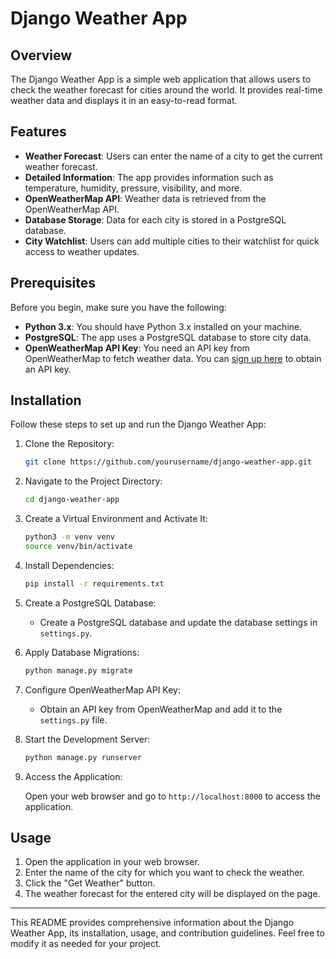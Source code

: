 
# Django Weather App


## Overview

The Django Weather App is a simple web application that allows users to check the weather forecast for cities around the world. It provides real-time weather data and displays it in an easy-to-read format.

## Features

- **Weather Forecast**: Users can enter the name of a city to get the current weather forecast.
- **Detailed Information**: The app provides information such as temperature, humidity, pressure, visibility, and more.
- **OpenWeatherMap API**: Weather data is retrieved from the OpenWeatherMap API.
- **Database Storage**: Data for each city is stored in a PostgreSQL database.
- **City Watchlist**: Users can add multiple cities to their watchlist for quick access to weather updates.

## Prerequisites

Before you begin, make sure you have the following:

- **Python 3.x**: You should have Python 3.x installed on your machine.
- **PostgreSQL**: The app uses a PostgreSQL database to store city data.
- **OpenWeatherMap API Key**: You need an API key from OpenWeatherMap to fetch weather data. You can [sign up here](https://openweathermap.org/api) to obtain an API key.

## Installation

Follow these steps to set up and run the Django Weather App:

1. Clone the Repository:

   ```bash
   git clone https://github.com/yourusername/django-weather-app.git
   ```

2. Navigate to the Project Directory:

   ```bash
   cd django-weather-app
   ```

3. Create a Virtual Environment and Activate It:

   ```bash
   python3 -m venv venv
   source venv/bin/activate
   ```

4. Install Dependencies:

   ```bash
   pip install -r requirements.txt
   ```

5. Create a PostgreSQL Database:

   - Create a PostgreSQL database and update the database settings in `settings.py`.

6. Apply Database Migrations:

   ```bash
   python manage.py migrate
   ```

7. Configure OpenWeatherMap API Key:

   - Obtain an API key from OpenWeatherMap and add it to the `settings.py` file.

8. Start the Development Server:

   ```bash
   python manage.py runserver
   ```

9. Access the Application:

   Open your web browser and go to `http://localhost:8000` to access the application.

## Usage

1. Open the application in your web browser.
2. Enter the name of the city for which you want to check the weather.
3. Click the "Get Weather" button.
4. The weather forecast for the entered city will be displayed on the page.


---

This README provides comprehensive information about the Django Weather App, its installation, usage, and contribution guidelines. Feel free to modify it as needed for your project.
